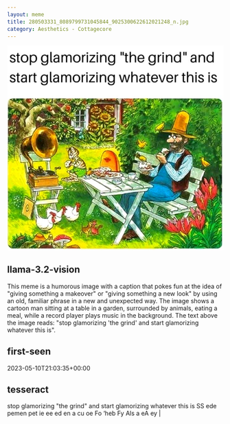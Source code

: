 ```yaml
---
layout: meme
title: 280503331_8089799731045844_9025300622612021248_n.jpg
category: Aesthetics - Cottagecore
---
```


<div markdown="0"><a href="280503331_8089799731045844_9025300622612021248_n.jpg"><img class="photo" src="280503331_8089799731045844_9025300622612021248_n.jpg" /></a>

<h2>llama-3.2-vision</h2>
<p title="Llama-3.2-11B is a really good model that probably gets the visual details right but doesn't understand literary or media references, and often fails to accurately represent the physical arrangement of objects and the implied relationships between the objects.">This meme is a humorous image with a caption that pokes fun at the idea of &quot;giving something a makeover&quot; or &quot;giving something a new look&quot; by using an old, familiar phrase in a new and unexpected way. The image shows a cartoon man sitting at a table in a garden, surrounded by animals, eating a meal, while a record player plays music in the background. The text above the image reads: &quot;stop glamorizing &#x27;the grind&#x27; and start glamorizing whatever this is&quot;.</p>

<h2>first-seen</h2>
<p title="Because Git doesn't preserve file modification times, this metadata file contains the file's modification time when it was added to the library.">2023-05-10T21:03:35+00:00</p>

<h2>tesseract</h2>
<p title="Tesseract is often terrible and just gives a lot of nonsense characters, but it used to be the state of the art, and usually it is better at correctly representing text than llama-3.2-vision-11b.">stop glamorizing &quot;the grind&quot; and  start glamorizing whatever this is SS ede pemen pet ie  ee ed  en a cu oe Fo ‘heb Fy Als a eA ey |</p>

</div>

